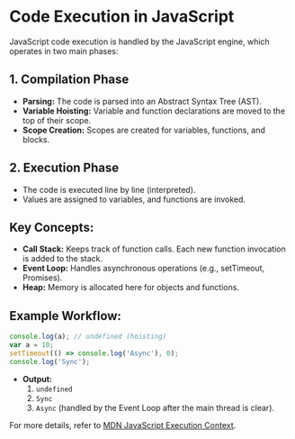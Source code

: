 # Code Execution in JavaScript

JavaScript code execution is handled by the JavaScript engine, which operates in two main phases:

## 1. **Compilation Phase**
- **Parsing:** The code is parsed into an Abstract Syntax Tree (AST).
- **Variable Hoisting:** Variable and function declarations are moved to the top of their scope.
- **Scope Creation:** Scopes are created for variables, functions, and blocks.

## 2. **Execution Phase**
- The code is executed line by line (interpreted).
- Values are assigned to variables, and functions are invoked.

## Key Concepts:
- **Call Stack:** Keeps track of function calls. Each new function invocation is added to the stack.
- **Event Loop:** Handles asynchronous operations (e.g., setTimeout, Promises).
- **Heap:** Memory is allocated here for objects and functions.

## Example Workflow:
```javascript
console.log(a); // undefined (hoisting)
var a = 10;
setTimeout(() => console.log('Async'), 0);
console.log('Sync');
```
- **Output:**
  1. `undefined`
  2. `Sync`
  3. `Async` (handled by the Event Loop after the main thread is clear).

For more details, refer to [MDN JavaScript Execution Context](https://developer.mozilla.org/en-US/docs/Web/JavaScript/Guide/Details_of_the_Javascript_Runtime).

